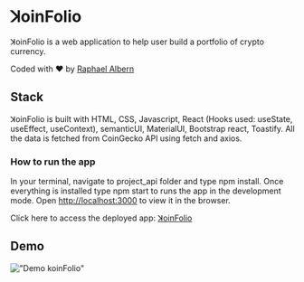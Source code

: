 # ꓘoinFolio
ꓘoinFolio is a web application to help user build a portfolio of crypto currency. 

Coded with :heart: by [Raphael Albern](https://github.com/Rapha321)

## Stack
ꓘoinFolio is built with HTML, CSS, Javascript, React (Hooks used: useState, useEffect, useContext), semanticUI, MaterialUI, Bootstrap react, Toastify. All the data is fetched from CoinGecko API using fetch and axios.


### How to run the app
In your terminal, navigate to project_api folder and type npm install. Once everything is installed type npm start 
to runs the app in the development mode.
Open [http://localhost:3000](http://localhost:3000) to view it in the browser.

Click here to access the deployed app: [ꓘoinFolio](https://coinfolio-chi.vercel.app/)


## Demo
!["Demo koinFolio"](https://github.com/Rapha321/coinmagik/blob/master/blob/koinfolioDemo.gif)
